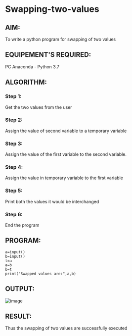 # Swapping-two-values
## AIM:
To write a python program for swapping of two values
## EQUIPEMENT'S REQUIRED: 
PC
Anaconda - Python 3.7
## ALGORITHM: 
### Step 1:
Get the two values from the user
### Step 2: 
Assign the value of second variable to a temporary variable 
### Step 3: 
Assign the value of the first variable to the second variable.
### Step 4:  
Assign the value in temporary variable to the first variable
### Step 5: 
Print both the values it would be interchanged
### Step 6: 
End the program
## PROGRAM:
~~~
a=input()
b=input()
t=a
a=b
b=t
print("Swapped values are:",a,b)
~~~
## OUTPUT:
![image](https://github.com/ArchanaSharikalHarinarayanan/Swapping-two-values/assets/144979107/88f735dc-1fc4-4336-b9a2-aa64610c1068)




## RESULT:
Thus the swapping of two values are successfully executed



